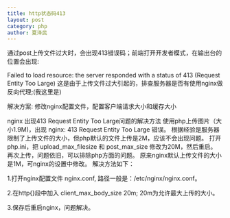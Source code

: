 ```yaml
---
title: http状态码413
layout: post
category: php
author: 夏泽民
---
```

通过post上传文件过大时，会出现413错误码；前端打开开发者模式，在输出台的位置会出现:

Failed to load resource: the server responded with a status of 413 (Request Entity Too Large)
这是由于上传文件过大引起的，排查服务器是否有使用nginx做反向代理;(我这里是)

解决方案:
修改nginx配置文件，配置客户端请求大小和缓存大小
<!-- more -->
nginx 出现413 Request Entity Too Large问题的解决方法
使用php上传图片（大小1.9M)，出现 nginx: 413 Request Entity Too Large 错误。
根据经验是服务器限制了上传文件的大小，但php默认的文件上传是2M，应该不会出现问题。
打开php.ini，把 upload_max_filesize 和 post_max_size 修改为20M，然后重启。
再次上传，问题依旧，可以排除php方面的问题。
原来nginx默认上传文件的大小是1M，可nginx的设置中修改。
解决方法如下：

1.打开nginx配置文件 nginx.conf, 路径一般是：/etc/nginx/nginx.conf。

2.在http{}段中加入 client_max_body_size 20m; 20m为允许最大上传的大小。

3.保存后重启nginx，问题解决。
